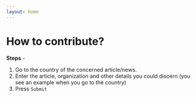 ```yaml
---
layout: home
---
```

# How to contribute?
**Steps** -
1. Go to the country of the concerned article/news.
2. Enter the article, organization and other details you could discern (you see an example when you go to the country)
3. Press `Submit`